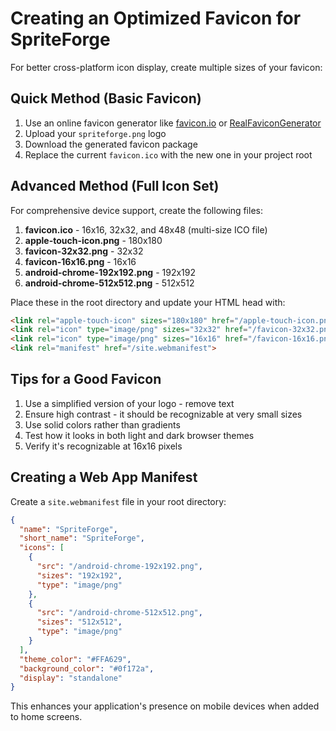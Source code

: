 # Creating an Optimized Favicon for SpriteForge

For better cross-platform icon display, create multiple sizes of your favicon:

## Quick Method (Basic Favicon)

1. Use an online favicon generator like [favicon.io](https://favicon.io/) or [RealFaviconGenerator](https://realfavicongenerator.net/)
2. Upload your `spriteforge.png` logo
3. Download the generated favicon package
4. Replace the current `favicon.ico` with the new one in your project root

## Advanced Method (Full Icon Set)

For comprehensive device support, create the following files:

1. **favicon.ico** - 16x16, 32x32, and 48x48 (multi-size ICO file)
2. **apple-touch-icon.png** - 180x180 
3. **favicon-32x32.png** - 32x32
4. **favicon-16x16.png** - 16x16
5. **android-chrome-192x192.png** - 192x192
6. **android-chrome-512x512.png** - 512x512

Place these in the root directory and update your HTML head with:

```html
<link rel="apple-touch-icon" sizes="180x180" href="/apple-touch-icon.png">
<link rel="icon" type="image/png" sizes="32x32" href="/favicon-32x32.png">
<link rel="icon" type="image/png" sizes="16x16" href="/favicon-16x16.png">
<link rel="manifest" href="/site.webmanifest">
```

## Tips for a Good Favicon

1. Use a simplified version of your logo - remove text
2. Ensure high contrast - it should be recognizable at very small sizes
3. Use solid colors rather than gradients
4. Test how it looks in both light and dark browser themes
5. Verify it's recognizable at 16x16 pixels

## Creating a Web App Manifest

Create a `site.webmanifest` file in your root directory:

```json
{
  "name": "SpriteForge",
  "short_name": "SpriteForge",
  "icons": [
    {
      "src": "/android-chrome-192x192.png",
      "sizes": "192x192",
      "type": "image/png"
    },
    {
      "src": "/android-chrome-512x512.png",
      "sizes": "512x512",
      "type": "image/png"
    }
  ],
  "theme_color": "#FFA629",
  "background_color": "#0f172a",
  "display": "standalone"
}
```

This enhances your application's presence on mobile devices when added to home screens. 